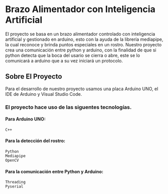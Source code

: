# Brazo Alimentador con Inteligencia Artificial 
El proyecto se basa en un brazo alimentador controlado con inteligencia artificial y gestionado en arduino, esto con la ayuda de la librería mediapipe, la cual reconoce y brinda puntos especiales en un rostro.
Nuestro proyecto crea una comunicación entre python y arduino, con la finalidad de que si python detecta que la boca del usario se cierra o abre, este se lo comunicará a arduino que a su vez iniciará un protocolo.
## Sobre El Proyecto
Para el desarrollo de nuestro proyecto usamos una placa Arduino UNO, el IDE de Arduino y Visual Studio Code.
### El proyecto hace uso de las siguentes tecnologías.
#### Para Arduino UNO:
```
C++
```
#### Para la detección del rostro:
```
Python 
Mediapipe
OpenCV
```
#### Para la comunicación entre Python y Arduino:
```
Threading
Pyserial
```
